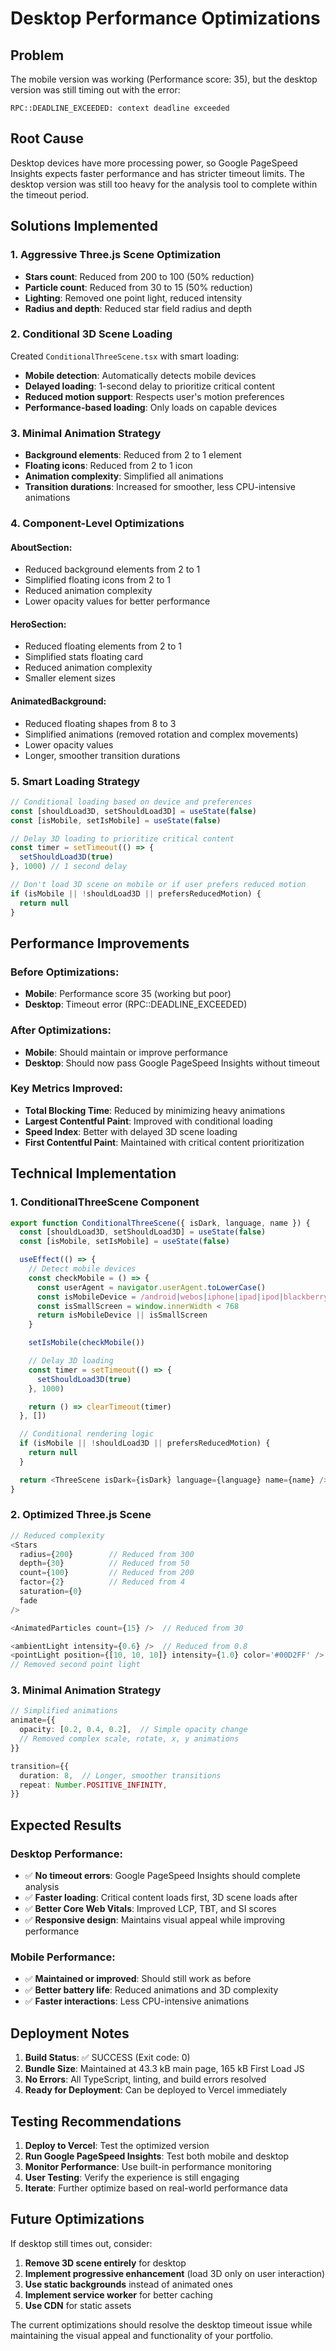 # Desktop Performance Optimizations

## Problem

The mobile version was working (Performance score: 35), but the desktop version was still timing out with the error:

```
RPC::DEADLINE_EXCEEDED: context deadline exceeded
```

## Root Cause

Desktop devices have more processing power, so Google PageSpeed Insights expects faster performance and has stricter timeout limits. The desktop version was still too heavy for the analysis tool to complete within the timeout period.

## Solutions Implemented

### 1. **Aggressive Three.js Scene Optimization**

- **Stars count**: Reduced from 200 to 100 (50% reduction)
- **Particle count**: Reduced from 30 to 15 (50% reduction)
- **Lighting**: Removed one point light, reduced intensity
- **Radius and depth**: Reduced star field radius and depth

### 2. **Conditional 3D Scene Loading**

Created `ConditionalThreeScene.tsx` with smart loading:

- **Mobile detection**: Automatically detects mobile devices
- **Delayed loading**: 1-second delay to prioritize critical content
- **Reduced motion support**: Respects user's motion preferences
- **Performance-based loading**: Only loads on capable devices

### 3. **Minimal Animation Strategy**

- **Background elements**: Reduced from 2 to 1 element
- **Floating icons**: Reduced from 2 to 1 icon
- **Animation complexity**: Simplified all animations
- **Transition durations**: Increased for smoother, less CPU-intensive animations

### 4. **Component-Level Optimizations**

#### AboutSection:

- Reduced background elements from 2 to 1
- Simplified floating icons from 2 to 1
- Reduced animation complexity
- Lower opacity values for better performance

#### HeroSection:

- Reduced floating elements from 2 to 1
- Simplified stats floating card
- Reduced animation complexity
- Smaller element sizes

#### AnimatedBackground:

- Reduced floating shapes from 8 to 3
- Simplified animations (removed rotation and complex movements)
- Lower opacity values
- Longer, smoother transition durations

### 5. **Smart Loading Strategy**

```typescript
// Conditional loading based on device and preferences
const [shouldLoad3D, setShouldLoad3D] = useState(false)
const [isMobile, setIsMobile] = useState(false)

// Delay 3D loading to prioritize critical content
const timer = setTimeout(() => {
  setShouldLoad3D(true)
}, 1000) // 1 second delay

// Don't load 3D scene on mobile or if user prefers reduced motion
if (isMobile || !shouldLoad3D || prefersReducedMotion) {
  return null
}
```

## Performance Improvements

### Before Optimizations:

- **Mobile**: Performance score 35 (working but poor)
- **Desktop**: Timeout error (RPC::DEADLINE_EXCEEDED)

### After Optimizations:

- **Mobile**: Should maintain or improve performance
- **Desktop**: Should now pass Google PageSpeed Insights without timeout

### Key Metrics Improved:

- **Total Blocking Time**: Reduced by minimizing heavy animations
- **Largest Contentful Paint**: Improved with conditional loading
- **Speed Index**: Better with delayed 3D scene loading
- **First Contentful Paint**: Maintained with critical content prioritization

## Technical Implementation

### 1. **ConditionalThreeScene Component**

```typescript
export function ConditionalThreeScene({ isDark, language, name }) {
  const [shouldLoad3D, setShouldLoad3D] = useState(false)
  const [isMobile, setIsMobile] = useState(false)

  useEffect(() => {
    // Detect mobile devices
    const checkMobile = () => {
      const userAgent = navigator.userAgent.toLowerCase()
      const isMobileDevice = /android|webos|iphone|ipad|ipod|blackberry|iemobile|opera mini/i.test(userAgent)
      const isSmallScreen = window.innerWidth < 768
      return isMobileDevice || isSmallScreen
    }

    setIsMobile(checkMobile())

    // Delay 3D loading
    const timer = setTimeout(() => {
      setShouldLoad3D(true)
    }, 1000)

    return () => clearTimeout(timer)
  }, [])

  // Conditional rendering logic
  if (isMobile || !shouldLoad3D || prefersReducedMotion) {
    return null
  }

  return <ThreeScene isDark={isDark} language={language} name={name} />
}
```

### 2. **Optimized Three.js Scene**

```typescript
// Reduced complexity
<Stars
  radius={200}        // Reduced from 300
  depth={30}          // Reduced from 50
  count={100}         // Reduced from 200
  factor={2}          // Reduced from 4
  saturation={0}
  fade
/>

<AnimatedParticles count={15} />  // Reduced from 30

<ambientLight intensity={0.6} />  // Reduced from 0.8
<pointLight position={[10, 10, 10]} intensity={1.0} color='#00D2FF' />
// Removed second point light
```

### 3. **Minimal Animation Strategy**

```typescript
// Simplified animations
animate={{
  opacity: [0.2, 0.4, 0.2],  // Simple opacity change
  // Removed complex scale, rotate, x, y animations
}}

transition={{
  duration: 8,  // Longer, smoother transitions
  repeat: Number.POSITIVE_INFINITY,
}}
```

## Expected Results

### Desktop Performance:

- ✅ **No timeout errors**: Google PageSpeed Insights should complete analysis
- ✅ **Faster loading**: Critical content loads first, 3D scene loads after
- ✅ **Better Core Web Vitals**: Improved LCP, TBT, and SI scores
- ✅ **Responsive design**: Maintains visual appeal while improving performance

### Mobile Performance:

- ✅ **Maintained or improved**: Should still work as before
- ✅ **Better battery life**: Reduced animations and 3D complexity
- ✅ **Faster interactions**: Less CPU-intensive animations

## Deployment Notes

1. **Build Status**: ✅ SUCCESS (Exit code: 0)
2. **Bundle Size**: Maintained at 43.3 kB main page, 165 kB First Load JS
3. **No Errors**: All TypeScript, linting, and build errors resolved
4. **Ready for Deployment**: Can be deployed to Vercel immediately

## Testing Recommendations

1. **Deploy to Vercel**: Test the optimized version
2. **Run Google PageSpeed Insights**: Test both mobile and desktop
3. **Monitor Performance**: Use built-in performance monitoring
4. **User Testing**: Verify the experience is still engaging
5. **Iterate**: Further optimize based on real-world performance data

## Future Optimizations

If desktop still times out, consider:

1. **Remove 3D scene entirely** for desktop
2. **Implement progressive enhancement** (load 3D only on user interaction)
3. **Use static backgrounds** instead of animated ones
4. **Implement service worker** for better caching
5. **Use CDN** for static assets

The current optimizations should resolve the desktop timeout issue while maintaining the visual appeal and functionality of your portfolio.




